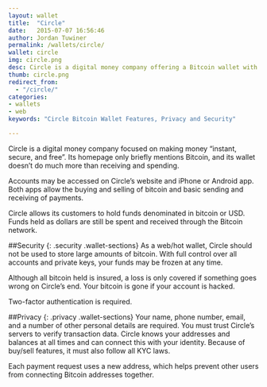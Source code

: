 ```yaml
---
layout: wallet
title:  "Circle"
date:   2015-07-07 16:56:46
author: Jordan Tuwiner
permalink: /wallets/circle/
wallet: circle
img: circle.png
desc: Circle is a digital money company offering a Bitcoin wallet with simple send and receive features, along with the ability to buy bitcoin instantly.
thumb: circle.png
redirect_from:
  - "/circle/"
categories: 
- wallets
- web
keywords: "Circle Bitcoin Wallet Features, Privacy and Security"

---
```

Circle is a digital money company focused on making money “instant, secure, and free”. Its homepage only briefly mentions Bitcoin, and its wallet doesn’t do much more than receiving and spending.

Accounts may be accessed on Circle’s website and iPhone or Android app. Both apps allow the buying and selling of bitcoin and basic sending and receiving of payments.

Circle allows its customers to hold funds denominated in bitcoin or USD. Funds held as dollars are still be spent and received through the Bitcoin network.

##Security
{: .security .wallet-sections}
As a web/hot wallet, Circle should not be used to store large amounts of bitcoin. With full control over all accounts and private keys, your funds may be frozen at any time.

Although all bitcoin held is insured, a loss is only covered if something goes wrong on Circle’s end. Your bitcoin is gone if your account is hacked.

Two-factor authentication is required.

##Privacy
{: .privacy .wallet-sections}
Your name, phone number, email, and a number of other personal details are required. You must trust Circle’s servers to verify transaction data. Circle knows your addresses and balances at all times and can connect this with your identity. Because of buy/sell features, it must also follow all KYC laws.

Each payment request uses a new address, which helps prevent other users from connecting Bitcoin addresses together.